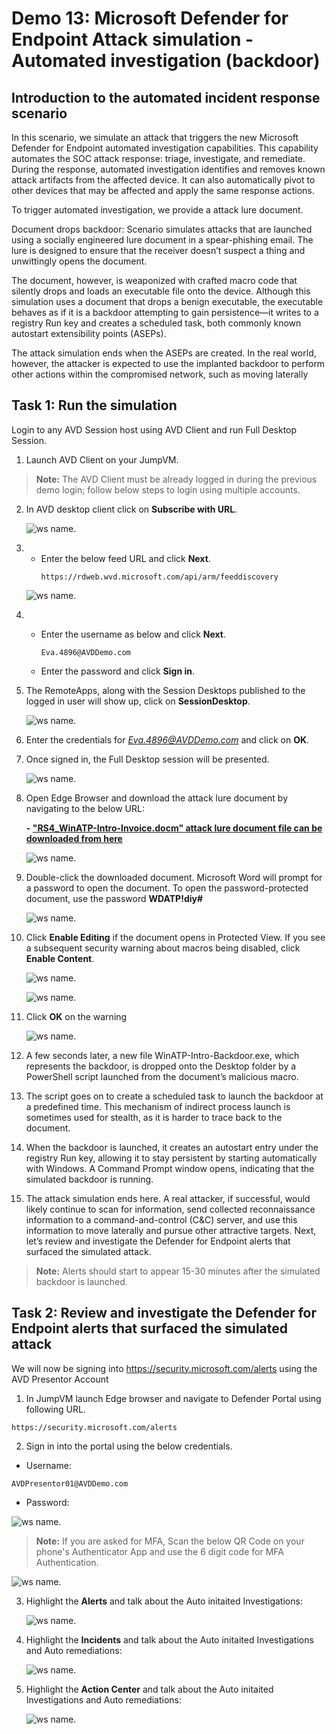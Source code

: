 # **Demo 13: Microsoft Defender for Endpoint Attack simulation - Automated investigation (backdoor)**

## Introduction to the automated incident response scenario

In this scenario, we simulate an attack that triggers the new Microsoft Defender for Endpoint automated investigation capabilities. This capability automates the SOC attack response: triage, investigate, and remediate. During the response, automated investigation identifies and removes known attack artifacts from the affected device. It can also automatically pivot to other devices that may be affected and apply the same response actions.

To trigger automated investigation, we provide a attack lure document.

Document drops backdoor: Scenario simulates attacks that are launched using a socially engineered lure document in a spear-phishing email. The lure is designed to ensure that the receiver doesn’t suspect a thing and unwittingly opens the document.

The document, however, is weaponized with crafted macro code that silently drops and loads an executable file onto the device. Although this simulation uses a document that drops a benign executable, the executable behaves as if it is a backdoor attempting to gain persistence—it writes to a registry Run key and creates a scheduled task, both commonly known autostart extensibility points (ASEPs).

The attack simulation ends when the ASEPs are created. In the real world, however, the attacker is expected to use the implanted backdoor to perform other actions within the compromised network, such as moving laterally

## **Task 1: Run the simulation**

Login to any AVD Session host using AVD Client and run Full Desktop Session.

1. Launch AVD Client on your JumpVM.

>**Note:** The AVD Client must be already logged in during the previous demo login; follow below steps to login using multiple accounts.

2. In AVD desktop client click on **Subscribe with URL**.

   ![ws name.](media/img21.png)

3. - Enter the below feed URL and click **Next**.
       ```
       https://rdweb.wvd.microsoft.com/api/arm/feeddiscovery
       ```   

   ![ws name.](media/img23.png)

4. - Enter the username as below and click **Next**.
       ```
       Eva.4896@AVDDemo.com
       ```   
   
   - Enter the password <inject key="demo Admin Password" /> and click **Sign in**.

5. The RemoteApps, along with the Session Desktops published to the logged in user will show up, click on **SessionDesktop**.

   ![ws name.](media/img24.png)
   

6. Enter the credentials for *Eva.4896@AVDDemo.com* and click on **OK**.

7. Once signed in, the Full Desktop session will be presented.

   ![ws name.](media/img25.png)

8. Open Edge Browser and download the attack lure document by navigating to the below URL:

    **- ["RS4_WinATP-Intro-Invoice.docm" attack lure document file can be downloaded from here](https://raw.githubusercontent.com/Eddevinc/AVD-STU-DEMO/7f84c432293d97ee560e93d1dc4648cf6f79048c/media/RS4_WinATP-Intro-Invoice.docm)**

    ![ws name.](media/simulate01.png)

9. Double-click the downloaded document. Microsoft Word will prompt for a password to open the document.
    To open the password-protected document, use the password **WDATP!diy#**

    ![ws name.](media/simulate02.png)

10. Click **Enable Editing** if the document opens in Protected View. If you see a subsequent security
warning about macros being disabled, click **Enable Content**.

    ![ws name.](media/simulate03.png)

    ![ws name.](media/simulate04.png)

11. Click **OK** on the warning

    ![ws name.](media/simulate05.png)

12. A few seconds later, a new file WinATP-Intro-Backdoor.exe, which represents the backdoor, is dropped onto the Desktop folder by a PowerShell script launched from the document’s malicious macro.

13. The script goes on to create a scheduled task to launch the backdoor at a predefined time. This mechanism of indirect process launch is sometimes used for stealth, as it is harder to trace back to the document.

14. When the backdoor is launched, it creates an autostart entry under the registry Run key, allowing it to stay persistent by starting automatically with Windows. A Command Prompt window opens, indicating that the simulated backdoor is running.

15. The attack simulation ends here. A real attacker, if successful, would likely continue to scan for information, send collected reconnaissance information to a command-and-control (C&C) server, and use this information to move laterally and pursue other attractive targets.
Next, let’s review and investigate the Defender for Endpoint alerts that surfaced the simulated attack.

>   **Note:** Alerts should start to appear 15-30 minutes after the simulated backdoor is launched.

## **Task 2: Review and investigate the Defender for Endpoint alerts that surfaced the simulated attack**

We will now be signing into https://security.microsoft.com/alerts using the AVD Presentor Account

1. In JumpVM launch Edge browser and navigate to Defender Portal using following URL.     
```
https://security.microsoft.com/alerts
```				
2. Sign in into the portal using the below credentials.
- Username:
```
AVDPresentor01@AVDDemo.com
```
- Password: **<inject key="Demo Admin Password" />**

![ws name.](media/demo201.png)

>**Note:** If you are asked for MFA, Scan the below QR Code on your phone's Authenticator App and use the 6 digit code for MFA Authentication.
>
![ws name.](media/qr.png)
>

3. Highlight the **Alerts** and talk about the Auto initaited Investigations:

    ![ws name.](media/simulate06.png)

4. Highlight the **Incidents** and talk about the Auto initaited Investigations and Auto remediations:

    ![ws name.](media/simulate07.png)

5. Highlight the **Action Center** and talk about the Auto initaited Investigations and Auto remediations:

    ![ws name.](media/simulate08.png)